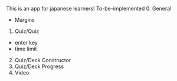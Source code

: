 This is an app for japanese learners! 
To-be-implemented
0. General 
 - Margins
1. Quiz/Quiz 
 - enter key 
 - time limit
2. Quiz/Deck Constructor 
3. Quiz/Deck Progress 
4. Video 
